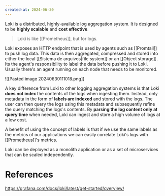 ```yaml
---
created-at: 2024-06-30
---
```


Loki is a distributed, highly-available log aggregation system. It is designed to be **highly scalable** and **cost effective**.

> Loki is like [[Prometheus]], but for logs.

Loki exposes an HTTP endpoint that is used by agents such as [[Promtail]] to push log data. This data is then aggregated, compressed and stored into either the local [[Sistema de arquivos|file system]] or an [[Object storage]]. Its the agent's responsibility to label the data before pushing it to Loki. Usually there's an agent running on each node that needs to be monitored. 

![[Pasted image 20240630111018.png]]

A key difference from Loki to other logging aggregation systems is that Loki **does not index** the contents of the logs when ingesting them. Instead, only metadata in the form of **labels are indexed** and stored with the logs. The user can then query the logs using this metadata and subsequently refine the query matching the logs's contents. By **parsing the log content only at query time** when needed, Loki can ingest and store a high volume of logs at a low cost.

A benefit of using the concept of labels is that if we use the same labels as the metrics of our applications we can easily correlate Loki's logs with [[Prometheus]]'s metrics.

Loki can be deployed as a monolith application or as a set of microservices that can be scaled independently.

# References

https://grafana.com/docs/loki/latest/get-started/overview/